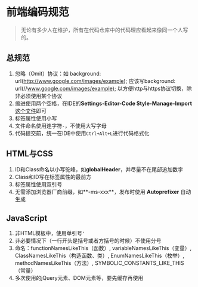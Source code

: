 # 前端编码规范

> 无论有多少人在维护，所有在代码仓库中的代码理应看起来像同一个人写的。

## 总规范

1. 忽略（Omit）协议：如 background: url(http://www.google.com/images/example); 应该写background: url(//www.google.com/images/example); 以方便http与https协议切换，除非必须使用某个协议
2. 缩进使用两个空格，在IDE的**Settings-Editor-Code Style-Manage-Import**[这个文件](https://github.com/yolo2013/CodeStyle/blob/master/CodeStyle.xml)即可
3. 标签属性使用小写
4. 文件命名使用连字符`-`，不使用大写字母
4. 代码提交前，统一在IDE中使用`Ctrl+Alt+L`进行代码格式化

## HTML与CSS

1. ID和Class命名以小写驼峰，如**globalHeader**，并尽量不在尾部追加数字
2. Class和ID写在标签属性的最前方
2. 标签属性使用双引号
3. 无需添加浏览器厂商前缀，如**-ms-xxx**，发布时使用 **Autoprefixer** 自动生成

## JavaScript

1. 非HTML模板中，使用单引号`'`
2. 非必要情况下（一行开头是括号或者方括号的时候）不使用分号
3. 命名：functionNamesLikeThis（函数）, variableNamesLikeThis（变量）, ClassNamesLikeThis（构造函数、类）, EnumNamesLikeThis（枚举）, methodNamesLikeThis（方法）, SYMBOLIC_CONSTANTS_LIKE_THIS（常量）
4. 多次使用的jQuery元素、DOM元素等，要先缓存再使用
